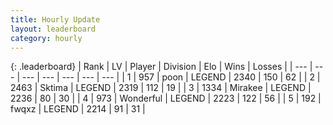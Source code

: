 ```yaml
---
title: Hourly Update
layout: leaderboard
category: hourly
---
```


{: .leaderboard}
| Rank | LV | Player | Division | Elo | Wins | Losses |
| --- | --- | --- | --- | --- | --- | --- |
| <span data-change="0">1</span> | 957 | <span title="ID: 540690">poon</span> | LEGEND | <span data-change="0">2340</span> | <span data-change="0">150</span> | <span data-change="0">62</span> |
| <span data-change="0">2</span> | 2463 | <span title="ID: 353063">Sktima</span> | LEGEND | <span data-change="0">2319</span> | <span data-change="0">112</span> | <span data-change="0">19</span> |
| <span data-change="0">3</span> | 1334 | <span title="ID: 416373">Mirakee</span> | LEGEND | <span data-change="0">2236</span> | <span data-change="0">80</span> | <span data-change="0">30</span> |
| <span data-change="0">4</span> | 973 | <span title="ID: 692745">Wonderful</span> | LEGEND | <span data-change="0">2223</span> | <span data-change="0">122</span> | <span data-change="0">56</span> |
| <span data-change="1">5</span> | 192 | <span title="ID: 742416">fwqxz</span> | LEGEND | <span data-change="0">2214</span> | <span data-change="0">91</span> | <span data-change="0">31</span> |
